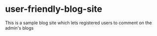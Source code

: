 # user-friendly-blog-site
This is a sample blog site which lets registered users to comment on the admin's blogs 
